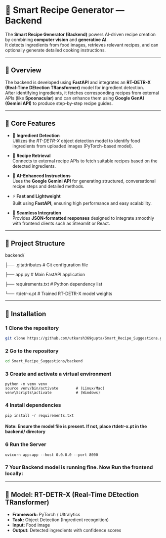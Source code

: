 # 🍳 Smart Recipe Generator — Backend

The **Smart Recipe Generator (Backend)** powers AI-driven recipe creation by combining **computer vision** and **generative AI**.  
It detects ingredients from food images, retrieves relevant recipes, and can optionally generate detailed cooking instructions.

---

## 🚀 Overview

The backend is developed using **FastAPI** and integrates an **RT-DETR-X (Real-Time DEtection TRansformer)** model for ingredient detection.  
After identifying ingredients, it fetches corresponding recipes from external APIs (like **Spoonacular**) and can enhance them using **Google GenAI (Gemini API)** to produce step-by-step recipe guides.

---

## 🧠 Core Features

- 🥕 **Ingredient Detection**  
  Utilizes the *RT-DETR-X* object detection model to identify food ingredients from uploaded images (PyTorch-based model).

- 🍲 **Recipe Retrieval**  
  Connects to external recipe APIs to fetch suitable recipes based on the detected ingredients.

- 🤖 **AI-Enhanced Instructions**  
  Uses the **Google Gemini API** for generating structured, conversational recipe steps and detailed methods.

- ⚡ **Fast and Lightweight**  
  Built using **FastAPI**, ensuring high performance and easy scalability.

- 🧩 **Seamless Integration**  
  Provides **JSON-formatted responses** designed to integrate smoothly with frontend clients such as Streamlit or React.

---

## 📁 Project Structure



backend/

  ├── .gitattributes      # Git configuration file
  
  ├── app.py              # Main FastAPI application
  
  ├── requirements.txt    # Python dependency list
  
  └── rtdetr-x.pt         # Trained RT-DETR-X model weights



---

## 🧰 Installation

### 1 Clone the repository
```bash
git clone https://github.com/utkarsh369gupta/Smart_Recipe_Suggestions.git
```

### 2 Go to the repository
```bash
cd Smart_Recipe_Suggestions/backend
```

### 3 Create and activate a virtual environment
```
python -m venv venv
source venv/bin/activate        # (Linux/Mac)
venv\Scripts\activate           # (Windows)
```

### 4 Install dependencies
```
pip install -r requirements.txt
```

#### Note: Ensure the model file is present. If not, place rtdetr-x.pt in the backend/ directory


### 6 Run the Server
```
uvicorn app:app --host 0.0.0.0 --port 8000
```


### 7 Your Backend model is running fine. Now Run the frontend locally:

---

## 🧠 Model: RT-DETR-X (Real-Time DEtection TRansformer)

- **Framework:** PyTorch / Ultralytics  
- **Task:** Object Detection (Ingredient recognition)  
- **Input:** Food image  
- **Output:** Detected ingredients with confidence scores


